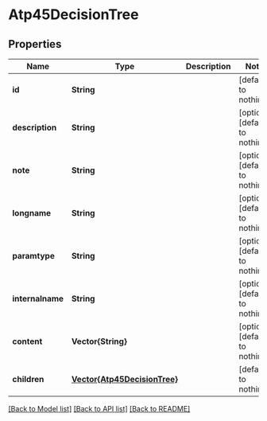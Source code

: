 # Atp45DecisionTree


## Properties
Name | Type | Description | Notes
------------ | ------------- | ------------- | -------------
**id** | **String** |  | [default to nothing]
**description** | **String** |  | [optional] [default to nothing]
**note** | **String** |  | [optional] [default to nothing]
**longname** | **String** |  | [optional] [default to nothing]
**paramtype** | **String** |  | [optional] [default to nothing]
**internalname** | **String** |  | [optional] [default to nothing]
**content** | **Vector{String}** |  | [optional] [default to nothing]
**children** | [**Vector{Atp45DecisionTree}**](Atp45DecisionTree.md) |  | [default to nothing]


[[Back to Model list]](../README.md#models) [[Back to API list]](../README.md#api-endpoints) [[Back to README]](../README.md)


